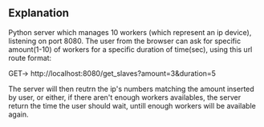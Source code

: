 ## Explanation

Python server which manages 10 workers (which represent an ip device), listening on port 8080.
The user from the browser can ask for specific amount(1-10) of workers for a specific duration of time(sec), using this url route format:

GET-> http://localhost:8080/get_slaves?amount=3&duration=5


The server will then reutrn the ip's numbers matching the amount inserted by user, or either, if there aren't enough workers availables, 
the server return the time the user should wait, untill enough workers will be available again.
